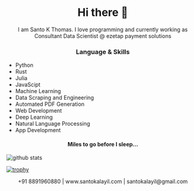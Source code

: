 <h1 align="center"> Hi there 👋 </h1>
<p align="center"> I am Santo K Thomas. I love programming and currently working as Consultant Data Scientist @ ezetap payment solutions</p>
<!-- <img align="right" src="https://img.lovepik.com/element/40137/3103.png_1200.png" height="300" width="300"> -->
<h3 align="center"> Language & Skills </h3>

- Python
- Rust
- Julia
- JavaScipt
- Machine Learning
- Data Scraping and Engineering
- Automated PDF Generation
- Web Development
- Deep Learning
- Natural Language Processing
- App Development

<h4 align="center">Miles to go before I sleep...</h4>

<img align="center" src="https://github-readme-stats.vercel.app/api?username=santokalayil&show_icons=true&include_all_commits=true&theme=blue-white&count_private=true" alt="github stats">

<!--[![trophy](https://github-profile-trophy.vercel.app/?username=aayushi-droid&theme=gruvbox)](https://github.com/ryo-ma/github-profile-trophy)  -->
[![trophy](https://github-profile-trophy.vercel.app/?username=santokalayil&theme=gruvbox)](https://github.com/ryo-ma/github-profile-trophy)
<!-- - 📝 I regulary write articles on [Aayushi's Blog](http://aayushi-droid.github.io/) -->

<p align="center">
  +91 8891960880 | www.santokalayil.com | santokalayil@gmail.com
<!-- <a href="https://dev.to/aayushidroid" target="blank"><img align="center" src="https://cdn.jsdelivr.net/npm/simple-icons@3.0.1/icons/dev-dot-to.svg" alt="aayushi-droid" height="40" width="40" /></a> --> 
</p>
